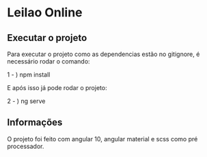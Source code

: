 # Leilao Online

## Executar o projeto
Para executar o projeto como as dependencias estão no gitignore, é necessário rodar o comando:

1 - ) npm install

E após isso já pode rodar o projeto:

2 - ) ng serve

## Informações

O projeto foi feito com angular 10, angular material e scss como pré processador.

